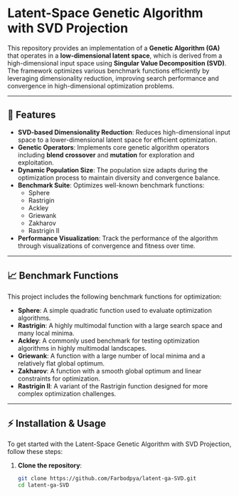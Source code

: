 # Latent-Space Genetic Algorithm with SVD Projection

This repository provides an implementation of a **Genetic Algorithm (GA)** that operates in a **low-dimensional latent space**, which is derived from a high-dimensional input space using **Singular Value Decomposition (SVD)**. The framework optimizes various benchmark functions efficiently by leveraging dimensionality reduction, improving search performance and convergence in high-dimensional optimization problems.

---

## 🚀 Features

- **SVD-based Dimensionality Reduction**: Reduces high-dimensional input space to a lower-dimensional latent space for efficient optimization.
- **Genetic Operators**: Implements core genetic algorithm operators including **blend crossover** and **mutation** for exploration and exploitation.
- **Dynamic Population Size**: The population size adapts during the optimization process to maintain diversity and convergence balance.
- **Benchmark Suite**: Optimizes well-known benchmark functions:
  - Sphere
  - Rastrigin
  - Ackley
  - Griewank
  - Zakharov
  - Rastrigin II
- **Performance Visualization**: Track the performance of the algorithm through visualizations of convergence and fitness over time.

---

## 📈 Benchmark Functions

This project includes the following benchmark functions for optimization:

- **Sphere**: A simple quadratic function used to evaluate optimization algorithms.
- **Rastrigin**: A highly multimodal function with a large search space and many local minima.
- **Ackley**: A commonly used benchmark for testing optimization algorithms in highly multimodal landscapes.
- **Griewank**: A function with a large number of local minima and a relatively flat global optimum.
- **Zakharov**: A function with a smooth global optimum and linear constraints for optimization.
- **Rastrigin II**: A variant of the Rastrigin function designed for more complex optimization challenges.

---

## ⚡ Installation & Usage

To get started with the Latent-Space Genetic Algorithm with SVD Projection, follow these steps:

1. **Clone the repository**:

   ```bash
   git clone https://github.com/Farbodpya/latent-ga-SVD.git
   cd latent-ga-SVD
